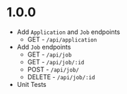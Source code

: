 # 1.0.0

- Add `Application` and `Job` endpoints
    - GET - `/api/application`
- Add `Job` endpoints
    - GET - `/api/job` 
    - GET - `/api/job/:id`    
    - POST - `/api/job/`
    - DELETE - `/api/job/:id`
- Unit Tests